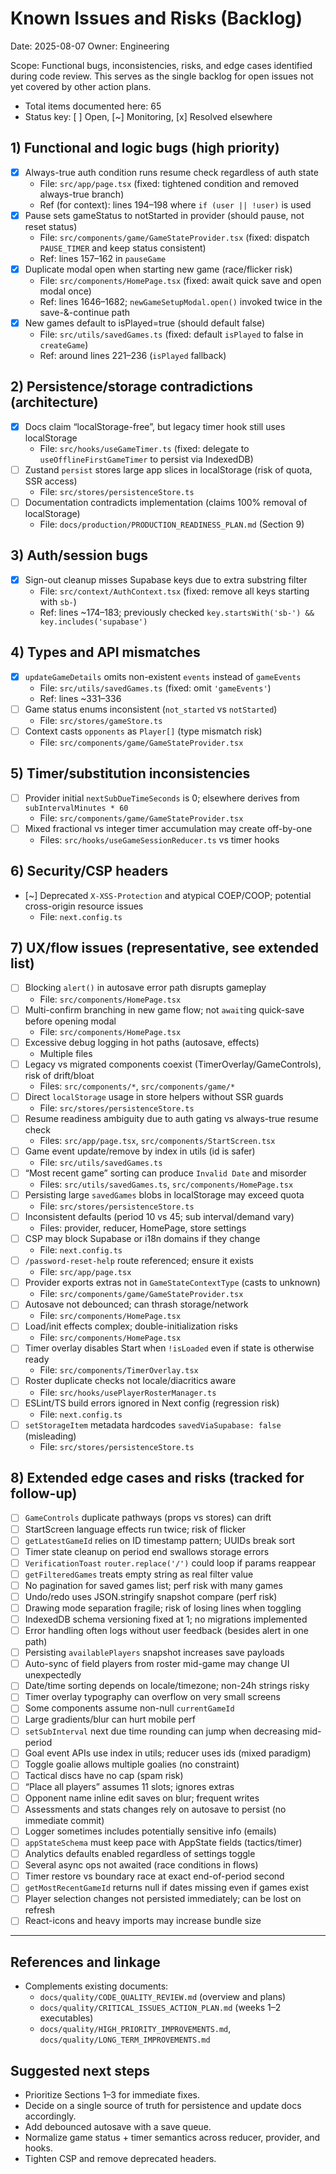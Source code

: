 # Known Issues and Risks (Backlog)

Date: 2025-08-07
Owner: Engineering

Scope: Functional bugs, inconsistencies, risks, and edge cases identified during code review. This serves as the single backlog for open issues not yet covered by other action plans.

- Total items documented here: 65
- Status key: [ ] Open, [~] Monitoring, [x] Resolved elsewhere

## 1) Functional and logic bugs (high priority)

- [x] Always-true auth condition runs resume check regardless of auth state
  - File: `src/app/page.tsx` (fixed: tightened condition and removed always-true branch)
  - Ref (for context): lines 194–198 where `if (user || !user)` is used
- [x] Pause sets gameStatus to notStarted in provider (should pause, not reset status)
  - File: `src/components/game/GameStateProvider.tsx` (fixed: dispatch `PAUSE_TIMER` and keep status consistent)
  - Ref: lines 157–162 in `pauseGame`
- [x] Duplicate modal open when starting new game (race/flicker risk)
  - File: `src/components/HomePage.tsx` (fixed: await quick save and open modal once)
  - Ref: lines 1646–1682; `newGameSetupModal.open()` invoked twice in the save-&-continue path
- [x] New games default to isPlayed=true (should default false)
  - File: `src/utils/savedGames.ts` (fixed: default `isPlayed` to false in `createGame`)
  - Ref: around lines 221–236 (`isPlayed` fallback)

## 2) Persistence/storage contradictions (architecture)

- [x] Docs claim “localStorage-free”, but legacy timer hook still uses localStorage
  - File: `src/hooks/useGameTimer.ts` (fixed: delegate to `useOfflineFirstGameTimer` to persist via IndexedDB)
- [ ] Zustand `persist` stores large app slices in localStorage (risk of quota, SSR access)
  - File: `src/stores/persistenceStore.ts`
- [ ] Documentation contradicts implementation (claims 100% removal of localStorage)
  - File: `docs/production/PRODUCTION_READINESS_PLAN.md` (Section 9)

## 3) Auth/session bugs

- [x] Sign-out cleanup misses Supabase keys due to extra substring filter
  - File: `src/context/AuthContext.tsx` (fixed: remove all keys starting with `sb-`)
  - Ref: lines ~174–183; previously checked `key.startsWith('sb-') && key.includes('supabase')`

## 4) Types and API mismatches

- [x] `updateGameDetails` omits non-existent `events` instead of `gameEvents`
  - File: `src/utils/savedGames.ts` (fixed: omit `'gameEvents'`)
  - Ref: lines ~331–336
- [ ] Game status enums inconsistent (`not_started` vs `notStarted`)
  - File: `src/stores/gameStore.ts`
- [ ] Context casts `opponents` as `Player[]` (type mismatch risk)
  - File: `src/components/game/GameStateProvider.tsx`

## 5) Timer/substitution inconsistencies

- [ ] Provider initial `nextSubDueTimeSeconds` is 0; elsewhere derives from `subIntervalMinutes * 60`
  - File: `src/components/game/GameStateProvider.tsx`
- [ ] Mixed fractional vs integer timer accumulation may create off-by-one
  - Files: `src/hooks/useGameSessionReducer.ts` vs timer hooks

## 6) Security/CSP headers

- [~] Deprecated `X-XSS-Protection` and atypical COEP/COOP; potential cross-origin resource issues
  - File: `next.config.ts`

## 7) UX/flow issues (representative, see extended list)

- [ ] Blocking `alert()` in autosave error path disrupts gameplay
  - File: `src/components/HomePage.tsx`
- [ ] Multi-confirm branching in new game flow; not `await`ing quick-save before opening modal
  - File: `src/components/HomePage.tsx`
- [ ] Excessive debug logging in hot paths (autosave, effects)
  - Multiple files
- [ ] Legacy vs migrated components coexist (TimerOverlay/GameControls), risk of drift/bloat
  - Files: `src/components/*`, `src/components/game/*`
- [ ] Direct `localStorage` usage in store helpers without SSR guards
  - File: `src/stores/persistenceStore.ts`
- [ ] Resume readiness ambiguity due to auth gating vs always-true resume check
  - Files: `src/app/page.tsx`, `src/components/StartScreen.tsx`
- [ ] Game event update/remove by index in utils (id is safer)
  - File: `src/utils/savedGames.ts`
- [ ] “Most recent game” sorting can produce `Invalid Date` and misorder
  - Files: `src/utils/savedGames.ts`, `src/components/HomePage.tsx`
- [ ] Persisting large `savedGames` blobs in localStorage may exceed quota
  - File: `src/stores/persistenceStore.ts`
- [ ] Inconsistent defaults (period 10 vs 45; sub interval/demand vary)
  - Files: provider, reducer, HomePage, store settings
- [ ] CSP may block Supabase or i18n domains if they change
  - File: `next.config.ts`
- [ ] `/password-reset-help` route referenced; ensure it exists
  - File: `src/app/page.tsx`
- [ ] Provider exports extras not in `GameStateContextType` (casts to unknown)
  - File: `src/components/game/GameStateProvider.tsx`
- [ ] Autosave not debounced; can thrash storage/network
  - File: `src/components/HomePage.tsx`
- [ ] Load/init effects complex; double-initialization risks
  - File: `src/components/HomePage.tsx`
- [ ] Timer overlay disables Start when `!isLoaded` even if state is otherwise ready
  - File: `src/components/TimerOverlay.tsx`
- [ ] Roster duplicate checks not locale/diacritics aware
  - File: `src/hooks/usePlayerRosterManager.ts`
- [ ] ESLint/TS build errors ignored in Next config (regression risk)
  - File: `next.config.ts`
- [ ] `setStorageItem` metadata hardcodes `savedViaSupabase: false` (misleading)
  - File: `src/stores/persistenceStore.ts`

## 8) Extended edge cases and risks (tracked for follow-up)

- [ ] `GameControls` duplicate pathways (props vs stores) can drift
- [ ] StartScreen language effects run twice; risk of flicker
- [ ] `getLatestGameId` relies on ID timestamp pattern; UUIDs break sort
- [ ] Timer state cleanup on period end swallows storage errors
- [ ] `VerificationToast` `router.replace('/')` could loop if params reappear
- [ ] `getFilteredGames` treats empty string as real filter value
- [ ] No pagination for saved games list; perf risk with many games
- [ ] Undo/redo uses JSON.stringify snapshot compare (perf risk)
- [ ] Drawing mode separation fragile; risk of losing lines when toggling
- [ ] IndexedDB schema versioning fixed at 1; no migrations implemented
- [ ] Error handling often logs without user feedback (besides alert in one path)
- [ ] Persisting `availablePlayers` snapshot increases save payloads
- [ ] Auto-sync of field players from roster mid-game may change UI unexpectedly
- [ ] Date/time sorting depends on locale/timezone; non-24h strings risky
- [ ] Timer overlay typography can overflow on very small screens
- [ ] Some components assume non-null `currentGameId`
- [ ] Large gradients/blur can hurt mobile perf
- [ ] `setSubInterval` next due time rounding can jump when decreasing mid-period
- [ ] Goal event APIs use index in utils; reducer uses ids (mixed paradigm)
- [ ] Toggle goalie allows multiple goalies (no constraint)
- [ ] Tactical discs have no cap (spam risk)
- [ ] “Place all players” assumes 11 slots; ignores extras
- [ ] Opponent name inline edit saves on blur; frequent writes
- [ ] Assessments and stats changes rely on autosave to persist (no immediate commit)
- [ ] Logger sometimes includes potentially sensitive info (emails)
- [ ] `appStateSchema` must keep pace with AppState fields (tactics/timer)
- [ ] Analytics defaults enabled regardless of settings toggle
- [ ] Several async ops not awaited (race conditions in flows)
- [ ] Timer restore vs boundary race at exact end-of-period second
- [ ] `getMostRecentGameId` returns null if dates missing even if games exist
- [ ] Player selection changes not persisted immediately; can be lost on refresh
- [ ] React-icons and heavy imports may increase bundle size

---

## References and linkage

- Complements existing documents:
  - `docs/quality/CODE_QUALITY_REVIEW.md` (overview and plans)
  - `docs/quality/CRITICAL_ISSUES_ACTION_PLAN.md` (weeks 1–2 executables)
  - `docs/quality/HIGH_PRIORITY_IMPROVEMENTS.md`, `docs/quality/LONG_TERM_IMPROVEMENTS.md`

## Suggested next steps

- Prioritize Sections 1–3 for immediate fixes.
- Decide on a single source of truth for persistence and update docs accordingly.
- Add debounced autosave with a save queue.
- Normalize game status + timer semantics across reducer, provider, and hooks.
- Tighten CSP and remove deprecated headers.
